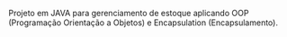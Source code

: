 Projeto em JAVA para gerenciamento de estoque aplicando OOP (Programação Orientação a Objetos) e Encapsulation (Encapsulamento).
